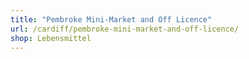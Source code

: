 ```yaml
---
title: "Pembroke Mini-Market and Off Licence"
url: /cardiff/pembroke-mini-market-and-off-licence/
shop: Lebensmittel
---
```

